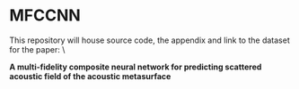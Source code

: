 # MFCCNN
This repository will house source code, the appendix and link to the dataset for the paper: \

**A multi-fidelity composite neural network for predicting scattered acoustic field of the acoustic metasurface**
